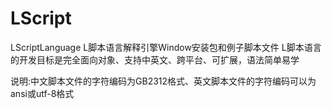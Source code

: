 # LScript
LScriptLanguage
L脚本语言解释引擎Window安装包和例子脚本文件
L脚本语言的开发目标是完全面向对象、支持中英文、跨平台、可扩展，语法简单易学

说明:中文脚本文件的字符编码为GB2312格式、英文脚本文件的字符编码可以为ansi或utf-8格式

